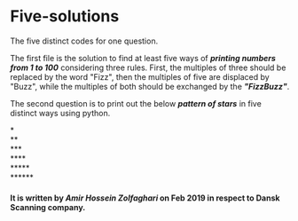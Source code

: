 # Five-solutions
The five distinct codes for one question.

The first file is the solution to find at least five ways of __*printing numbers from 1 to 100*__ considering three rules. First, the multiples of three should be replaced by the word "Fizz", then the multiples of five are displaced by "Buzz", while the multiples of both should be exchanged by the __*"FizzBuzz"*__.


The second question is to print out the below __*pattern of stars*__ in five distinct ways using python.

\*  
\**  
\***  
\****  
\*****  
\******  



#### It is written by *Amir Hossein Zolfaghari* on Feb 2019 in respect to **Dansk Scanning** company.
